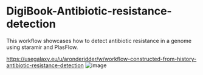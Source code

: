 # DigiBook-Antibiotic-resistance-detection
This workflow showcases how to detect antibiotic resistance in a genome using staramir and PlasFlow.

https://usegalaxy.eu/u/aronderidder/w/workflow-constructed-from-history-antibiotic-resistance-detection
![image](https://github.com/ArondeRidder/DigiBook-Antibiotic-resistance-detection/assets/163141166/da5e99a8-56c1-4855-a0a4-d9b48ea4f526)
